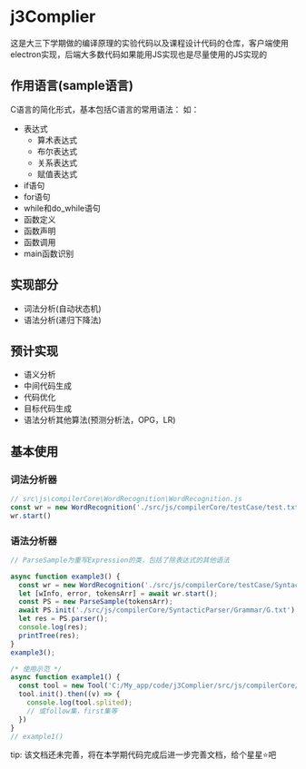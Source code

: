 # j3Complier
这是大三下学期做的编译原理的实验代码以及课程设计代码的仓库，客户端使用electron实现，后端大多数代码如果能用JS实现也是尽量使用的JS实现的
## 作用语言(sample语言)
C语言的简化形式，基本包括C语言的常用语法：
如：
- 表达式
  - 算术表达式
  - 布尔表达式
  - 关系表达式
  - 赋值表达式
- if语句
- for语句
- while和do_while语句
- 函数定义
- 函数声明
- 函数调用
- main函数识别
## 实现部分
- 词法分析(自动状态机)
- 语法分析(递归下降法)
## 预计实现
- 语义分析
- 中间代码生成
- 代码优化
- 目标代码生成
- 语法分析其他算法(预测分析法，OPG，LR)
## 基本使用
### 词法分析器
```js
// src\js\compilerCore\WordRecognition\WordRecognition.js
const wr = new WordRecognition('./src/js/compilerCore/testCase/test.txt');
wr.start()
```
### 语法分析器
```js
// ParseSample为重写Expression的类，包括了除表达式的其他语法

async function example3() {
  const wr = new WordRecognition('./src/js/compilerCore/testCase/SyntacticParser/test12.txt');
  let [wInfo, error, tokensArr] = await wr.start();
  const PS = new ParseSample(tokensArr);
  await PS.init('./src/js/compilerCore/SyntacticParser/Grammar/G.txt')
  let res = PS.parser();
  console.log(res);
  printTree(res);
}
example3();
```
```js
/* 使用示范 */
async function example1() {
  const tool = new Tool('C:/My_app/code/j3Complier/src/js/compilerCore/SyntacticParser/Grammar/E.txt')
  tool.init().then((v) => {
    console.log(tool.splited);
    // 或follow集，first集等
  })
}
// example1()
```
tip: 该文档还未完善，将在本学期代码完成后进一步完善文档，给个星星⭐吧
